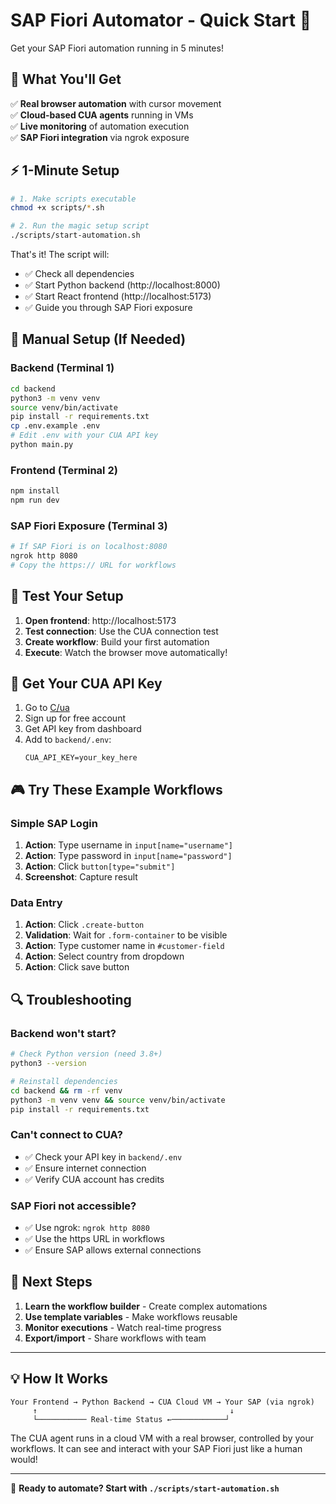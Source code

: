 # SAP Fiori Automator - Quick Start 🚀

Get your SAP Fiori automation running in 5 minutes!

## 🎯 What You'll Get

✅ **Real browser automation** with cursor movement  
✅ **Cloud-based CUA agents** running in VMs  
✅ **Live monitoring** of automation execution  
✅ **SAP Fiori integration** via ngrok exposure  

## ⚡ 1-Minute Setup

```bash
# 1. Make scripts executable
chmod +x scripts/*.sh

# 2. Run the magic setup script
./scripts/start-automation.sh
```

That's it! The script will:
- ✅ Check all dependencies
- ✅ Start Python backend (http://localhost:8000)
- ✅ Start React frontend (http://localhost:5173)
- ✅ Guide you through SAP Fiori exposure

## 🔧 Manual Setup (If Needed)

### Backend (Terminal 1)
```bash
cd backend
python3 -m venv venv
source venv/bin/activate
pip install -r requirements.txt
cp .env.example .env
# Edit .env with your CUA API key
python main.py
```

### Frontend (Terminal 2)
```bash
npm install
npm run dev
```

### SAP Fiori Exposure (Terminal 3)
```bash
# If SAP Fiori is on localhost:8080
ngrok http 8080
# Copy the https:// URL for workflows
```

## 🧪 Test Your Setup

1. **Open frontend**: http://localhost:5173
2. **Test connection**: Use the CUA connection test
3. **Create workflow**: Build your first automation
4. **Execute**: Watch the browser move automatically!

## 📝 Get Your CUA API Key

1. Go to [C/ua](https://trycua.com/)
2. Sign up for free account
3. Get API key from dashboard
4. Add to `backend/.env`:
   ```
   CUA_API_KEY=your_key_here
   ```

## 🎮 Try These Example Workflows

### Simple SAP Login
1. **Action**: Type username in `input[name="username"]`
2. **Action**: Type password in `input[name="password"]`  
3. **Action**: Click `button[type="submit"]`
4. **Screenshot**: Capture result

### Data Entry
1. **Action**: Click `.create-button`
2. **Validation**: Wait for `.form-container` to be visible
3. **Action**: Type customer name in `#customer-field`
4. **Action**: Select country from dropdown
5. **Action**: Click save button

## 🔍 Troubleshooting

### Backend won't start?
```bash
# Check Python version (need 3.8+)
python3 --version

# Reinstall dependencies
cd backend && rm -rf venv
python3 -m venv venv && source venv/bin/activate
pip install -r requirements.txt
```

### Can't connect to CUA?
- ✅ Check your API key in `backend/.env`
- ✅ Ensure internet connection
- ✅ Verify CUA account has credits

### SAP Fiori not accessible?
- ✅ Use ngrok: `ngrok http 8080`
- ✅ Use the https URL in workflows
- ✅ Ensure SAP allows external connections

## 🎯 Next Steps

1. **Learn the workflow builder** - Create complex automations
2. **Use template variables** - Make workflows reusable
3. **Monitor executions** - Watch real-time progress
4. **Export/import** - Share workflows with team

---

## 💡 How It Works

```
Your Frontend → Python Backend → CUA Cloud VM → Your SAP (via ngrok)
     ↑                                           ↓
     └─────────── Real-time Status ←────────────┘
```

The CUA agent runs in a cloud VM with a real browser, controlled by your workflows. It can see and interact with your SAP Fiori just like a human would!

---

🎉 **Ready to automate? Start with `./scripts/start-automation.sh`**